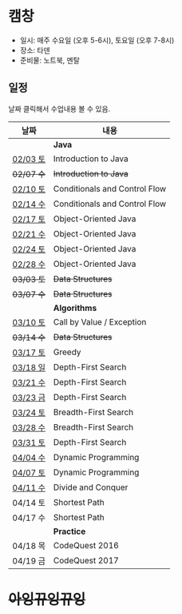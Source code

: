 # 캠창

+ 일시: 매주 수요일 (오후 5-6시), 토요일 (오후 7-8시)
+ 장소: 타덴
+ 준비물: 노트북, 멘탈

## 일정

날짜 클릭해서 수업내용 볼 수 있음.

| 날짜 | 내용 |
| - | - |
| | **Java** |
| [02/03 토](/lectures/2018-02-03) | Introduction to Java |
| ~~02/07 수~~ | ~~Introduction to Java~~ |
| [02/10 토](/lectures/2018-02-10) | Conditionals and Control Flow |
| [02/14 수](/lectures/2018-02-14) | Conditionals and Control Flow |
| [02/17 토](/lectures/2018-02-17) | Object-Oriented Java |
| [02/21 수](/lectures/2018-02-21) | Object-Oriented Java |
| [02/24 토](/lectures/2018-02-24) | Object-Oriented Java |
| [02/28 수](/lectures/2018-02-28) | Object-Oriented Java |
| ~~03/03 토~~ | ~~Data Structures~~ |
| ~~03/07 수~~ | ~~Data Structures~~ |
| | **Algorithms** |
| [03/10 토](/lectures/2018-03-10) | Call by Value / Exception |
| ~~03/14 수~~ | ~~Data Structures~~ |
| [03/17 토](/lectures/2018-03-17) | Greedy |
| [03/18 일](/lectures/2018-03-18) | Depth-First Search |
| [03/21 수](/lectures/2018-03-21) | Depth-First Search |
| [03/23 금](/lectures/2018-03-23) | Depth-First Search |
| [03/24 토](/lectures/2018-03-24) | Breadth-First Search |
| [03/28 수](/lectures/2018-03-28) | Breadth-First Search |
| [03/31 토](/lectures/2018-03-31)| Depth-First Search|
| [04/04 수](/lectures/2018-04-04) | Dynamic Programming |
| [04/07 토](/lectures/2018-04-07) | Dynamic Programming |
| [04/11 수](/lectures/2018-04-14) | Divide and Conquer |
| 04/14 토 | Shortest Path |
| 04/17 수 | Shortest Path |
| | **Practice** |
| 04/18 목 | CodeQuest 2016 |
| 04/19 금 | CodeQuest 2017 |

# ~~아잉뀨잉뀨잉~~
